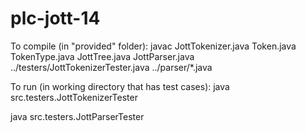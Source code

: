 # plc-jott-14
To compile (in "provided" folder):
javac JottTokenizer.java Token.java TokenType.java JottTree.java JottParser.java ../testers/JottTokenizerTester.java ../parser/*.java

To run (in working directory that has test cases):
java src.testers.JottTokenizerTester

java src.testers.JottParserTester